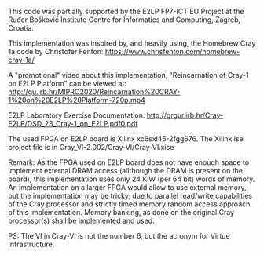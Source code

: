 This code was partially supported by the E2LP FP7-ICT EU Project at the Ruđer Bošković Institute Centre for Informatics and Computing, Zagreb, Croatia.

This implementation was inspired by, and heavily using, the Homebrew Cray 1a code by Christofer Fenton: https://www.chrisfenton.com/homebrew-cray-1a/

A "promotional" video about this implementation, "Reincarnation of Cray-1 on E2LP Platform" can be viewed at: http://gu.irb.hr/MIPRO2020/Reincarnation%20CRAY-1%20on%20E2LP%20Platform-720p.mp4

E2LP Laboratory Exercise Documentation: http://grgur.irb.hr/Cray-E2LP/DSD_23_Cray-1_on_E2LP.pdf0.pdf

The used FPGA on E2LP board is Xilinx xc6sxl45-2fgg676. The Xilinx ise project file is in Cray_VI-2.002/Cray-VI/Cray-VI.xise

Remark: As the FPGA used on E2LP board does not have enough space to implement external DRAM access (allthough the DRAM is present on the board), this implementation uses only 24 KiW (per 64 bit) words of memory. An implementation on a larger FPGA would allow to use external memory, but the implementation may be tricky, due to parallel read/write capabilities of the Cray processor and strictly timed memory random access approach of this implementation. Memory banking, as done on the original Cray processor(s) shall be implemented and used.

PS: The VI in Cray-VI is not the number 6, but the acronym for Virtue Infrastructure.
